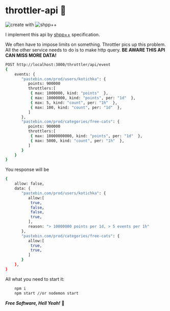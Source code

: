 # throttler-api :hamster:

![create with](https://img.shields.io/badge/create%20with-%F0%9F%92%96-ff69b4)
![shpp++](https://img.shields.io/badge/shpp%2B%2B-%F0%9F%92%96-00964b)

I implement this api by [shpp++](https://programming.org.ua/ua) specification.

We often have to impose limits on something. Throttler pics up this problem. All the other service needs to do is to make http query. **BE AWARE THIS API CAN MISS MORE DATA!**

```sh
POST http://localhost:3000/throttler/api/event
{
    events: {
       "pastebin.com/prod/users/kotichka": {
          points: 900000
          throttlers:[
           { max: 1000000, kind: "points"  },
           { max: 10000000, kind: "points", per: "1d"  },
           { max: 5, kind: "count", per: "1h"  },
           { max: 100, kind: "count", per: "1d"  },
          ]
       },
       "pastebin.com/prod/categories/free-cats": {
          points: 900000     
          throttlers:[
           { max: 10000000000, kind: "points", per: "1d"  },
           { max: 5000, kind: "count", per: "1h"  },
          ]
       }
    }
}
```

You response will be
```sh
{
    allow: false,
    data: {
       "pastebin.com/prod/users/kotichka": {
          allow:[
           true,
           false,
           false,
           true, 
          ],
          reason: "> 10000000 points per 1d, > 5 events per 1h"
       },
       "pastebin.com/prod/categories/free-cats": { 
          allow:[
           true,
           true,
          ]
       }
    },
}
```

All what you need to start it:
```sh
    npm i
    npm start //or nodemon start
```

***Free Software, Hell Yeah!*** :sheep: